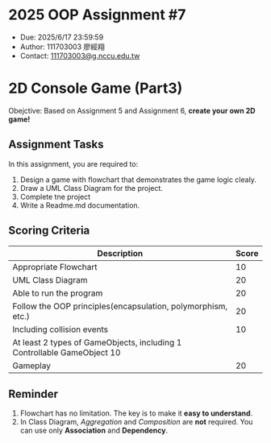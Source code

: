 # 2025 OOP Assignment #7
- Due: 2025/6/17 23:59:59
- Author: 111703003 廖經翔
- Contact: 111703003@g.nccu.edu.tw

# 2D Console Game (Part3)

Obejctive: Based on Assignment 5 and Assignment 6, **create your own 2D game!**

## Assignment Tasks

In this assignment, you are required to:
1. Design a game with flowchart that demonstrates the game logic clealy.
2. Draw a UML Class Diagram for the project.
3. Complete tne project
4. Write a Readme.md documentation.

## Scoring Criteria
|Description|Score|
|-----|-----|
|Appropriate Flowchart|10|
|UML Class Diagram|20|
|Able to run the program|20|
|Follow the OOP principles(encapsulation, polymorphism, etc.)|20|
|Including collision events|10|
|At least 2 types of GameObjects, including 1 Controllable GameObject 10|
|Gameplay|20|

## Reminder
1. Flowchart has no limitation. The key is to make it **easy to understand**.
2. In Class Diagram, *Aggregation* and *Composition* are **not** required. You can use only **Association** and **Dependency**.
